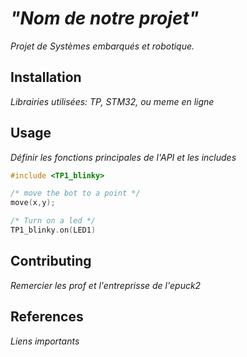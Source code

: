 # *"Nom de notre projet"*
*Projet de Systèmes embarqués et robotique.*

## Installation

*Librairies utilisées: TP, STM32, ou meme en ligne*
## Usage

*Définir les fonctions principales de l'API et les includes*

```c
#include <TP1_blinky>

/* move the bot to a point */
move(x,y);

/* Turn on a led */
TP1_blinky.on(LED1)
```

## Contributing
*Remercier les prof et l'entreprisse de l'epuck2*

## References
*Liens importants*
<!-- [MIT](https://choosealicense.com/licenses/mit/) -->
